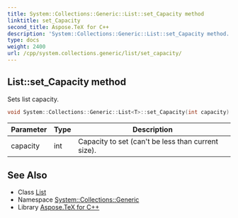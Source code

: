 ```yaml
---
title: System::Collections::Generic::List::set_Capacity method
linktitle: set_Capacity
second_title: Aspose.TeX for C++
description: 'System::Collections::Generic::List::set_Capacity method. Sets list capacity in C++.'
type: docs
weight: 2400
url: /cpp/system.collections.generic/list/set_capacity/
---
```

## List::set_Capacity method


Sets list capacity.

```cpp
void System::Collections::Generic::List<T>::set_Capacity(int capacity)
```


| Parameter | Type | Description |
| --- | --- | --- |
| capacity | int | Capacity to set (can't be less than current size). |

## See Also

* Class [List](../)
* Namespace [System::Collections::Generic](../../)
* Library [Aspose.TeX for C++](../../../)
